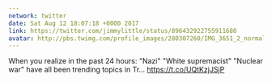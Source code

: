 ```yaml
---
network: twitter
date: Sat Aug 12 18:07:18 +0000 2017
link: https://twitter.com/jimmylittle/status/896432922755911680
avatar: http://pbs.twimg.com/profile_images/280307260/IMG_3651_2_normal.jpg
---
```


When you realize in the past 24 hours:
"Nazi"
"White supremacist"
"Nuclear war"
have all been trending topics in Tr… https://t.co/UQtKzjJSjP

